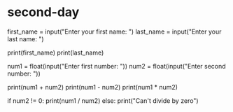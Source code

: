 # second-day
first_name = input("Enter your first name: ")
last_name = input("Enter your last name: ")

print(first_name)
print(last_name)

num1 = float(input("Enter first number: "))
num2 = float(input("Enter second number: "))

print(num1 + num2)
print(num1 - num2)
print(num1 * num2)

if num2 != 0:
    print(num1 / num2)
else:
    print("Can't divide by zero")
